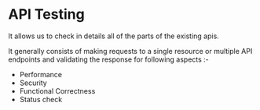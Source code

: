 # API Testing

It allows us to check in details all of the parts of the existing apis.

It generally consists of making requests to a single resource or multiple API endpoints and validating the response for following aspects :-

- Performance
- Security
- Functional Correctness
- Status check